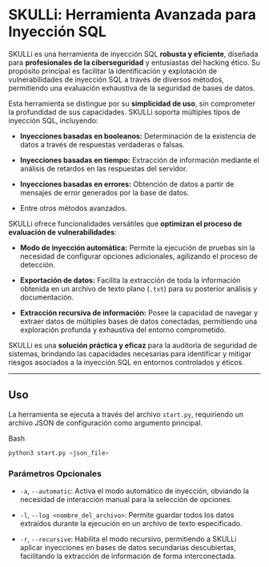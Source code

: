 # SKULLi: Herramienta Avanzada para Inyección SQL

SKULLi es una herramienta de inyección SQL **robusta y eficiente**, diseñada para **profesionales de la ciberseguridad** y entusiastas del hacking ético. Su propósito principal es facilitar la identificación y explotación de vulnerabilidades de inyección SQL a través de diversos métodos, permitiendo una evaluación exhaustiva de la seguridad de bases de datos.

Esta herramienta se distingue por su **simplicidad de uso**, sin comprometer la profundidad de sus capacidades. SKULLi soporta múltiples tipos de inyección SQL, incluyendo:

-   **Inyecciones basadas en booleanos:** Determinación de la existencia de datos a través de respuestas verdaderas o falsas.
    
-   **Inyecciones basadas en tiempo:** Extracción de información mediante el análisis de retardos en las respuestas del servidor.
    
-   **Inyecciones basadas en errores:** Obtención de datos a partir de mensajes de error generados por la base de datos.
    
-   Entre otros métodos avanzados.
    

SKULLi ofrece funcionalidades versátiles que **optimizan el proceso de evaluación de vulnerabilidades**:

-   **Modo de inyección automática:** Permite la ejecución de pruebas sin la necesidad de configurar opciones adicionales, agilizando el proceso de detección.
    
-   **Exportación de datos:** Facilita la extracción de toda la información obtenida en un archivo de texto plano (`.txt`) para su posterior análisis y documentación.
    
-   **Extracción recursiva de información:** Posee la capacidad de navegar y extraer datos de múltiples bases de datos conectadas, permitiendo una exploración profunda y exhaustiva del entorno comprometido.
    

SKULLi es una **solución práctica y eficaz** para la auditoría de seguridad de sistemas, brindando las capacidades necesarias para identificar y mitigar riesgos asociados a la inyección SQL en entornos controlados y éticos.

----------

## Uso

La herramienta se ejecuta a través del archivo `start.py`, requiriendo un archivo JSON de configuración como argumento principal.

Bash

```bash
python3 start.py <json_file>
```

### Parámetros Opcionales

-   `-a`, `--automatic`: Activa el modo automático de inyección, obviando la necesidad de interacción manual para la selección de opciones.
    
-   `-l`, `--log <nombre_del_archivo>`: Permite guardar todos los datos extraídos durante la ejecución en un archivo de texto especificado.
    
-   `-r`, `--recursive`: Habilita el modo recursivo, permitiendo a SKULLi aplicar inyecciones en bases de datos secundarias descubiertas, facilitando la extracción de información de forma interconectada.
